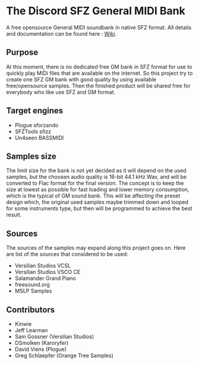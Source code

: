 # The Discord SFZ General MIDI Bank
A free opensource General MIDI soundbank in native SFZ format.
All details and documentation can be found here :  [Wiki].


## Purpose
At this moment, there is no dedicated free GM bank in SFZ format for use to quickly play MIDi files that are available on the internet.
So this project try to create one SFZ GM bank with good quality by using available free/opensource samples.
Then the finished product will be shared free for everybody who like use SFZ and GM format.

## Target engines
- Plogue sforzando
- SFZTools sfizz
- Un4seen BASSMIDI

## Samples size
The limit size for the bank is not yet decided as it will depend on the used samples, but the choosen audio quality is 16-bit 44.1 kHz Wav, and will be converted to Flac format for the final version.
The concept is to keep the size at lowest as possible for fast loading and lower memory consumption, which is the typical of GM sound bank.
This will be affecting the preset design which, the original used samples maybe trimmed down and looped for some instruments type, but then will be programmed to achieve the best result.

## Sources
The sources of the samples may expand along this project goes on.
Here are list of the sources that considered to be used:
- Versilian Studios VCSL
- Versilian Studios VSCO CE
- Salamander Grand Piano
- freesound.org
- MSLP Samples

## Contributors
- Kinwie
- Jeff Learman
- Sam Gossner (Versilian Studios)
- DSmolken (Karoryfer)
- David Viens (Plogue)
- Greg Schlaepfer (Orange Tree Samples)

[Wiki]: https://github.com/kinwie/Discord-SFZ-GM-Bank/wiki
